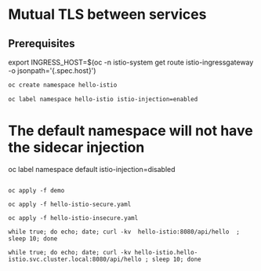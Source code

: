 # Mutual TLS between services

## Prerequisites

export INGRESS_HOST=$(oc -n istio-system get route istio-ingressgateway -o jsonpath='{.spec.host}')

```bash
oc create namespace hello-istio

oc label namespace hello-istio istio-injection=enabled

```

# The default namespace will not have the sidecar injection
oc label namespace default istio-injection=disabled

```

oc apply -f demo

oc apply -f hello-istio-secure.yaml

oc apply -f hello-istio-insecure.yaml

while true; do echo; date; curl -kv  hello-istio:8080/api/hello  ; sleep 10; done

while true; do echo; date; curl -kv hello-istio.hello-istio.svc.cluster.local:8080/api/hello ; sleep 10; done

```

